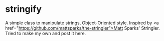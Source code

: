 # stringify
A simple class to manipulate strings, Object-Oriented style. Inspired by &lt;a href="https://github.com/mattsparks/the-stringler">Matt Sparks' Stringler. Tried to make my own and post it here.
